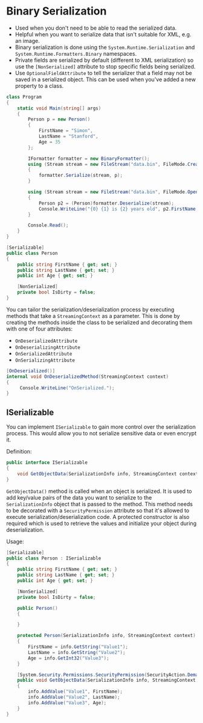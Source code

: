# Binary Serialization


- Used when you don't need to be able to read the serialized data.
- Helpful when you want to serialize data that isn't suitable for XML, e.g. an image.
- Binary serialization is done using the `System.Runtime.Serialization` and `System.Runtime.Formatters.Binary` namespaces.
- Private fields are serialized by default (different to XML serialization) so use the `[NonSerialized]` attribute to stop specific fields being serialized.
- Use `OptionalFieldAttribute` to tell the serializer that a field may not be saved in a serialized object. This can be used when you've added a new property to a class.


```csharp
class Program
{
    static void Main(string[] args)
    {
        Person p = new Person()
        {
            FirstName = "Simon",
            LastName = "Stanford",
            Age = 35
        };

        IFormatter formatter = new BinaryFormatter();
        using (Stream stream = new FileStream("data.bin", FileMode.Create))
        {
            formatter.Serialize(stream, p);
        }

        using (Stream stream = new FileStream("data.bin", FileMode.Open))
        {
            Person p2 = (Person)formatter.Deserialize(stream);
            Console.WriteLine("{0} {1} is {2} years old", p2.FirstName, p2.LastName, p2.Age);
        }

        Console.Read();
    }
}

[Serializable]
public class Person
{
    public string FirstName { get; set; }
    public string LastName { get; set; }
    public int Age { get; set; }

    [NonSerialized]
    private bool IsDirty = false;
}
```

You can tailor the serialization/deserialization process by executing methods that take a `StreamingContext` as a parameter. This is done by creating the methods inside the class to be serialized and decorating them with one of four attributes:
- `OnDeserializedAttribute`
- `OnDeserializingAttribute`
- `OnSerializedAttribute`
- `OnSerializingAttribute`


```csharp
[OnDeserialized()]
internal void OnDeserializedMethod(StreamingContext context)
{
     Console.WriteLine("OnSerialized.");
}
```

## ISerializable

You can implement `ISerializable` to gain more control over the serialization process. This would allow you to not serialize sensitive data or even encrypt it.

Definition:

```csharp
public interface ISerializable
{
    void GetObjectData(SerializationInfo info, StreamingContext context);
}
```

`GetObjectData()` method is called when an object is serialized. It is used to add key/value pairs of the data you want to serialize to the `SerializationInfo` object that is passed to the method. This method needs to be decorated with a `SecurityPermission` attribute so that it's allowed to execute serialization/deserialization code.  A protected constructor is also required which is used to retrieve the values and initialize your object during deserialization.

Usage:

```csharp
[Serializable]
public class Person : ISerializable
{
    public string FirstName { get; set; }
    public string LastName { get; set; }
    public int Age { get; set; }

    [NonSerialized]
    private bool IsDirty = false;

    public Person()
    {

    }

    protected Person(SerializationInfo info, StreamingContext context)
    {
        FirstName = info.GetString("Value1");
        LastName = info.GetString("Value2");
        Age = info.GetInt32("Value3");
    }

    [System.Security.Permissions.SecurityPermission(SecurityAction.Demand, SerializationFormatter=true)]
    public void GetObjectData(SerializationInfo info, StreamingContext context)
    {
        info.AddValue("Value1", FirstName);
        info.AddValue("Value2", LastName);
        info.AddValue("Value3", Age);
    }
}
 ```
<!--stackedit_data:
eyJoaXN0b3J5IjpbMzg0ODI2NzU4XX0=
-->